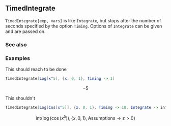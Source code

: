 ## TimedIntegrate

`TimedIntegrate[exp, vars]` is like `Integrate`, but stops after the number of seconds specified by the option `Timing`. Options of `Integrate` can be given and are passed on.

### See also

### Examples

This should reach to be done

```mathematica
TimedIntegrate[Log[x^5], {x, 0, 1}, Timing -> 1]
```

$$-5$$

This shouldn't

```mathematica
TimedIntegrate[Log[Cos[x^5]], {x, 0, 1}, Timing -> 10, Integrate -> int]
```

$$\text{int}\left(\log \left(\cos \left(x^5\right)\right),\{x,0,1\},\text{Assumptions}\to \varepsilon >0\right)$$
